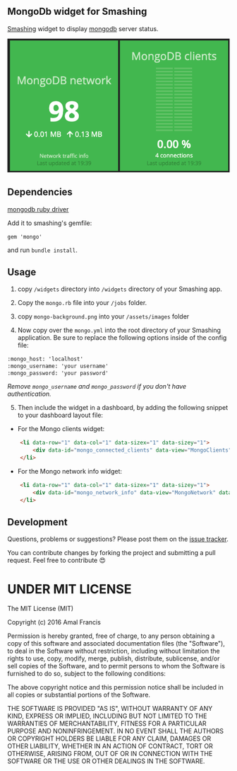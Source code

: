 ## MongoDb widget for Smashing

[Smashing](https://smashing.github.io) widget to display [mongodb](http://www.mongodb.com) server status.

![](https://raw.githubusercontent.com/amalfra/smashing-mongo/master/screenshot.png)

## Dependencies

[mongodb ruby driver](https://github.com/mongodb/mongo-ruby-driver)

Add it to smashing's gemfile:

    gem 'mongo'

and run `bundle install`.

## Usage

1. copy `/widgets` directory into `/widgets` directory of your Smashing app.

2. Copy the `mongo.rb` file into your `/jobs` folder.

3. copy `mongo-background.png` into your `/assets/images` folder

4. Now copy over the `mongo.yml` into the root directory of your Smashing application. Be sure to replace the following options inside of the config file:

```
:mongo_host: 'localhost'
:mongo_username: 'your username'
:mongo_password: 'your password'
```
*Remove ```mongo_username``` and ```mongo_password``` if you don't have authentication.*

5. Then include the widget in a dashboard, by adding the following snippet to your dashboard layout file:

* For the Mongo clients widget:
```html
    <li data-row="1" data-col="1" data-sizex="1" data-sizey="1">
        <div data-id="mongo_connected_clients" data-view="MongoClients" data-title="MongoDb clients"></div>
    </li>
```

* For the Mongo network info widget:
```html
    <li data-row="1" data-col="1" data-sizex="1" data-sizey="1">
        <div data-id="mongo_network_info" data-view="MongoNetwork" data-title="MongoDb network"></div>
    </li>
```

## Development

Questions, problems or suggestions? Please post them on the [issue tracker](https://github.com/amalfra/smashing-mongo/issues).

You can contribute changes by forking the project and submitting a pull request. Feel free to contribute :heart_eyes:

UNDER MIT LICENSE
=================

The MIT License (MIT)

Copyright (c) 2016 Amal Francis

Permission is hereby granted, free of charge, to any person obtaining a copy of this software and associated documentation files (the "Software"), to deal in the Software without restriction, including without limitation the rights to use, copy, modify, merge, publish, distribute, sublicense, and/or sell copies of the Software, and to permit persons to whom the Software is furnished to do so, subject to the following conditions:

The above copyright notice and this permission notice shall be included in all copies or substantial portions of the Software.

THE SOFTWARE IS PROVIDED "AS IS", WITHOUT WARRANTY OF ANY KIND, EXPRESS OR IMPLIED, INCLUDING BUT NOT LIMITED TO THE WARRANTIES OF MERCHANTABILITY, FITNESS FOR A PARTICULAR PURPOSE AND NONINFRINGEMENT. IN NO EVENT SHALL THE AUTHORS OR COPYRIGHT HOLDERS BE LIABLE FOR ANY CLAIM, DAMAGES OR OTHER LIABILITY, WHETHER IN AN ACTION OF CONTRACT, TORT OR OTHERWISE, ARISING FROM, OUT OF OR IN CONNECTION WITH THE SOFTWARE OR THE USE OR OTHER DEALINGS IN THE SOFTWARE.

